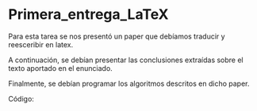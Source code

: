 # Primera_entrega_LaTeX
Para esta tarea se nos presentó un paper que debíamos traducir y reesceribir en latex. 

A continuación, se debían presentar las conclusiones extraídas sobre el texto aportado en el enunciado. 

Finalmente, se debían programar los algoritmos descritos en dicho paper. 

Código: 
